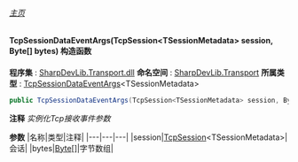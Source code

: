 ###### [主页](./Index.md "主页")
#### TcpSessionDataEventArgs(TcpSession\<TSessionMetadata\> session, Byte[] bytes) 构造函数
**程序集** : [SharpDevLib.Transport.dll](./SharpDevLib.Transport.assembly.md "SharpDevLib.Transport.dll")
**命名空间** : [SharpDevLib.Transport](./SharpDevLib.Transport.namespace.md "SharpDevLib.Transport")
**所属类型** : [TcpSessionDataEventArgs](./SharpDevLib.Transport.TcpSessionDataEventArgs.1.md "TcpSessionDataEventArgs")\<TSessionMetadata\>
``` csharp
public TcpSessionDataEventArgs(TcpSession<TSessionMetadata> session, Byte[] bytes)
```
**注释**
*实例化Tcp接收事件参数*

**参数**
|名称|类型|注释|
|---|---|---|
|session|[TcpSession](./SharpDevLib.Transport.TcpSession.1.md "TcpSession")\<TSessionMetadata\>|会话|
|bytes|[Byte\[\]](https://learn.microsoft.com/en-us/dotnet/api/system.byte[] "Byte\[\]")|字节数组|

